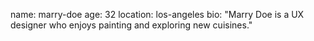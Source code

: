 name: marry-doe
age: 32
location: los-angeles
bio: "Marry Doe is a UX designer who enjoys painting and exploring new cuisines."
